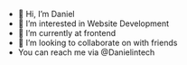 - 👋 Hi, I’m Daniel
- 👀 I’m interested in Website Development 
- 🌱 I’m currently at frontend 
- 💞️ I’m looking to collaborate on with friends
- You can reach me via @Danielintech

<!---
Danielintech/Danielintech is a ✨ special ✨ repository because its `README.md` (this file) appears on your GitHub profile.
You can click the Preview link to take a look at your changes.
--->
